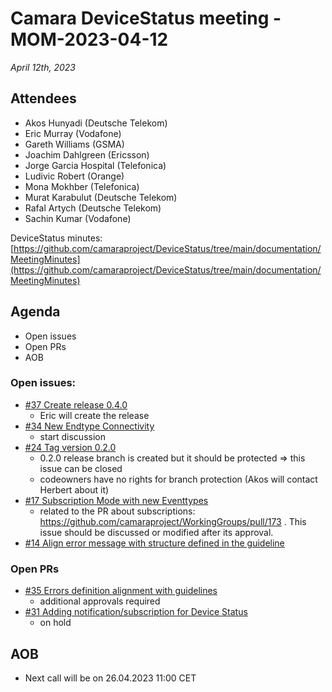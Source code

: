 # Camara DeviceStatus meeting - MOM-2023-04-12

*April 12th, 2023*

## Attendees

* Akos Hunyadi (Deutsche Telekom)
* Eric Murray (Vodafone)
* Gareth Williams (GSMA)
* Joachim Dahlgreen (Ericsson)
* Jorge Garcia Hospital (Telefonica)
* Ludivic Robert (Orange)
* Mona Mokhber (Telefonica)
* Murat Karabulut (Deutsche Telekom)
* Rafal Artych (Deutsche Telekom)
* Sachin Kumar (Vodafone) 

DeviceStatus minutes: [https://github.com/camaraproject/DeviceStatus/tree/main/documentation/MeetingMinutes](https://github.com/camaraproject/DeviceStatus/tree/main/documentation/MeetingMinutes)

## Agenda

* Open issues 
* Open PRs
* AOB


### Open issues:

* [#37 Create release 0.4.0](https://github.com/camaraproject/DeviceStatus/issues/37)
  - Eric will create the release
* [#34 New Endtype Connectivity](https://github.com/camaraproject/DeviceStatus/issues/34)  
  - start discussion 
* [#24 Tag version 0.2.0](https://github.com/camaraproject/DeviceStatus/issues/24)
  - 0.2.0 release branch is created but it should be protected => this issue can be closed
  - codeowners have no rights for branch protection (Akos will contact Herbert about it)
* [#17 Subscription Mode with new Eventtypes](https://github.com/camaraproject/DeviceStatus/issues/17)
  - related to the PR about subscriptions: https://github.com/camaraproject/WorkingGroups/pull/173 . This issue should be discussed or modified after its approval.
* [#14 Align error message with structure defined in the guideline](https://github.com/camaraproject/DeviceStatus/issues/14)

### Open PRs
* [#35 Errors definition alignment with guidelines](https://github.com/camaraproject/DeviceStatus/pull/35)
  - additional approvals required
* [#31 Adding notification/subscription for Device Status](https://github.com/camaraproject/DeviceStatus/pull/31)
  - on hold

## AOB
* Next call will be on 26.04.2023 11:00 CET
